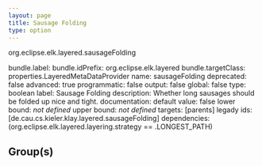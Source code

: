 ```yaml
---
layout: page
title: Sausage Folding
type: option
---
```

org.eclipse.elk.layered.sausageFolding

bundle.label: 
bundle.idPrefix: org.eclipse.elk.layered
bundle.targetClass: properties.LayeredMetaDataProvider
name: sausageFolding
deprecated: false
advanced: true
programmatic: false
output: false
global: false
type: boolean
label: Sausage Folding
description: Whether long sausages should be folded up nice and tight.
documentation: 
default value:  false
lower bound: *not defined*
upper bound: *not defined*
targets: [parents]
legady ids: [de.cau.cs.kieler.klay.layered.sausageFolding]
dependencies: (org.eclipse.elk.layered.layering.strategy == <XFeatureCallImplCustom>.LONGEST_PATH)

## Group(s)


